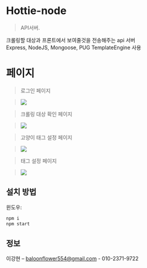 # Hottie-node

> API서버.

크롤링할 대상과 프론트에서 보여줄것을 전송해주는 api 서버<br>
Express, NodeJS, Mongoose, PUG TemplateEngine 사용

# 페이지

> 로그인 페이지

> ![](https://lovethereum-local.s3.ap-northeast-2.amazonaws.com/api-login.png)

> 크롤링 대상 확인 페이지

> ![](https://lovethereum-local.s3.ap-northeast-2.amazonaws.com/api-task.png)

> 고양이 태그 설정 페이지

> ![](https://lovethereum-local.s3.ap-northeast-2.amazonaws.com/api-girl.png)

> 태그 설정 페이지

> ![](https://lovethereum-local.s3.ap-northeast-2.amazonaws.com/api-task.png)

## 설치 방법

윈도우:

```sh
npm i
npm start
```

## 정보

이강현 – baloonflower554@gmail.com - 010-2371-9722

<!-- Markdown link & img dfn's -->

[npm-image]: https://img.shields.io/npm/v/datadog-metrics.svg?style=flat-square
[npm-url]: https://npmjs.org/package/datadog-metrics
[npm-downloads]: https://img.shields.io/npm/dm/datadog-metrics.svg?style=flat-square
[travis-image]: https://img.shields.io/travis/dbader/node-datadog-metrics/master.svg?style=flat-square
[travis-url]: https://travis-ci.org/dbader/node-datadog-metrics
[wiki]: https://github.com/yourname/yourproject/wiki
